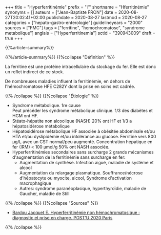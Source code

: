 +++
title = "Hyperferritinémie"
prefix = "l'"
shortname = "Hferritinémie"
synonyms = []
auteurs = ["Jean-Baptiste FRON"]
date = 2020-08-27T20:02:41+02:00
publishdate = 2020-08-27
lastmod = 2020-08-27
categories = ["hepato-gastro-enterologie"]
guidelineyears = "2000"
sources = ["FMC"]
tags = ["ferritine", "hemochromatose", "syndrome metabolique"]
anglais = ["Hyperferritinemia"]
sctid = "390943009"
draft = true
+++

{{%article-summary%}}



{{%/article-summary%}}
{{%collapse "Définition" %}}

La ferritine est une protéine intracellulaire du stockage du fer. Elle est donc un reflet indirect de ce stock.

De nombreuses maladies influent la ferritinémie, en dehors de l'hémochromatose HFE C282Y dont la prise en soins est cadrée.

{{% /collapse %}}
{{%collapse "Étiologie" %}}

- Syndrome métabolique. 1re cause  
Peut précéder les syndrome métabolique clinique.
1/3 des diabètes et HGM ont HF.
- Stéato-hépatite non alcoolique (NASH) 
20% ont HF et 1/3 a hépatosidérose métabolique
- Hépatosidérose métabolique
HF associée à obésitée abdominale et/ou HTA et/ou dyslipidémie et/ou intolérance au glucose.
Ferritine vers 800 µg/L avec un CST normal/peu augmenté.
Concentration hépatique en fer (IRM) < 100 µmol/g
50% ont NASH associée.
- Hyperferritinémies secondaires sans surcharge
2 grands mécanismes d'augmentation de la ferritinémie sans surcharge en fer:
  - Augmentation de synthèse. Infection aiguë, maladie de système et alcool
  - Augmentation du relargage plasmatique. Souffrance/nécrose d'hépatocyte ou myocite, alcool, Syndrome d'activation macrophagique
  - Autres: syndrome paranéoplasique, hyperthyroïdie, maladie de Gaucher, maladie de Still

{{% /collapse %}}
{{%collapse "Sources" %}}

- [Bardou Jacquet E. Hyperferritinémie non hémochromatosique : diagnostic et prise en charge. POST'U 2020 Paris](https://www.fmcgastro.org/texte-postu/postu-2020-paris/hyperferritinemie-non-hemochromatosique-diagnostic-et-prise-en-charge/)

{{% /collapse %}}
